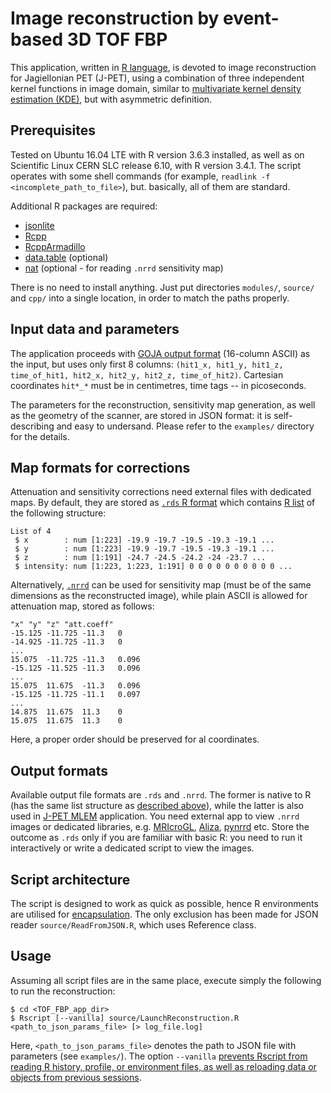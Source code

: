 # Image reconstruction by event-based 3D TOF FBP
This application, written in [R language](https://cran.r-project.org/), is devoted to image reconstruction for Jagiellonian PET (J-PET), using a combination of three independent kernel functions in image domain, similar to [multivariate kernel density estimation (KDE)](https://en.wikipedia.org/wiki/Multivariate_kernel_density_estimation "Wikipedia"), but with asymmetric definition.

## Prerequisites
Tested on Ubuntu 16.04 LTE with R version 3.6.3 installed, as well as on Scientific Linux CERN SLC release 6.10, with R version 3.4.1. The script operates with some shell commands
(for example, ```readlink -f <incomplete_path_to_file>```), but. basically, all of them are standard.

Additional R packages are required:
* [jsonlite](https://cran.r-project.org/web/packages/jsonlite/index.html)
* [Rcpp](https://cran.r-project.org/web/packages/Rcpp/index.html)
* [RcppArmadillo](https://cran.r-project.org/web/packages/RcppArmadillo/index.html)
* [data.table](https://github.com/Rdatatable/data.table/wiki) (optional)
* [nat](https://cran.r-project.org/web/packages/nat/index.html) (optional - for reading ```.nrrd``` sensitivity map)
<!-- ** [RColorBrewer](https://cran.r-project.org/web/packages/RColorBrewer/index.html) (optional - for plotting images) -->

There is no need to install anything. Just put directories ```modules/```, ```source/``` and ```cpp/``` into a single location, in order to match the paths properly.

## Input data and parameters
The application proceeds with [GOJA output format](https://github.com/JPETTomography/j-pet-gate-tools/tree/master/goja#goja-output) (16-column ASCII) as the input, but uses only first 8 columns: ```(hit1_x, hit1_y, hit1_z, time_of_hit1, hit2_x, hit2_y, hit2_z, time_of_hit2)```. Cartesian coordinates ```hit*_*``` must be in centimetres, time tags -- in picoseconds.

The parameters for the reconstruction, sensitivity map generation, as well as the geometry of the scanner, are stored in JSON format: it is self-describing and easy to undersand. Please refer to the ```examples/``` directory for the details.

## Map formats for corrections
Attenuation and sensitivity corrections need external files with dedicated maps. By default, they are stored as [```.rds``` R format](https://www.rdocumentation.org/packages/base/versions/3.6.2/topics/readRDS)  which contains [R list](https://www.r-tutor.com/r-introduction/list) of the following structure:

```
List of 4
 $ x        : num [1:223] -19.9 -19.7 -19.5 -19.3 -19.1 ...
 $ y        : num [1:223] -19.9 -19.7 -19.5 -19.3 -19.1 ...
 $ z        : num [1:191] -24.7 -24.5 -24.2 -24 -23.7 ...
 $ intensity: num [1:223, 1:223, 1:191] 0 0 0 0 0 0 0 0 0 0 ...
```

Alternatively, [```.nrrd```](http://teem.sourceforge.net/nrrd/format.html) can be used for sensitivity map (must be of the same dimensions as the reconstructed image), while plain ASCII is allowed for attenuation map, stored as follows:
```
"x"	"y"	"z"	"att.coeff"
-15.125	-11.725	-11.3	0
-14.925	-11.725	-11.3	0
...
15.075	-11.725	-11.3	0.096
-15.125	-11.525	-11.3	0.096
...
15.075	11.675	-11.3	0.096
-15.125	-11.725	-11.1	0.097
...
14.875	11.675	11.3	0
15.075	11.675	11.3	0
```
Here, a proper order should be preserved for al coordinates.

## Output formats
Available output file formats are ```.rds``` and ```.nrrd```. The former is native to R (has the same list structure as [described above](https://github.com/rshopa/event-based-tof-fbp#map-formats-for-corrections)), while the latter is also used in [J-PET MLEM](https://github.com/JPETTomography/j-pet-mlem) application. You need external app to view ```.nrrd``` images or dedicated libraries, e.g. [MRIcroGL](https://www.nitrc.org/projects/mricrogl), [Aliza](https://www.aliza-dicom-viewer.com/), [pynrrd](https://pypi.org/project/pynrrd/) etc. Store the outcome as ```.rds``` only if you are familiar with basic R: you need to run it interactively or write a dedicated script to view the images.

## Script architecture
The script is designed to work as quick as possible, hence R environments are utilised for [encapsulation](https://r6.r-lib.org/articles/Performance.html). The only exclusion has been made for JSON reader ```source/ReadFromJSON.R```, which uses Reference class.

## Usage
Assuming all script files are in the same place, execute simply the following to run the reconstruction:
```
$ cd <TOF_FBP_app_dir>
$ Rscript [--vanilla] source/LaunchReconstruction.R <path_to_json_params_file> [> log_file.log]
```
Here, ```<path_to_json_params_file>``` denotes the path to JSON file with parameters (see ```examples/```). The option ```--vanilla``` [prevents Rscript from reading R history, profile, or environment files, as well as reloading data or objects from previous sessions](https://stat.ethz.ch/R-manual/R-devel/library/base/html/Startup.html).
